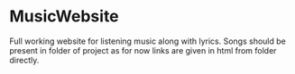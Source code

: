 # MusicWebsite
Full working website for listening music along with lyrics. Songs should be present in folder of project as for now links are given in html from folder directly.
